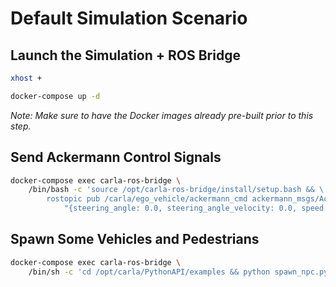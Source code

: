 
# Default Simulation Scenario

## Launch the Simulation + ROS Bridge


```sh
xhost +
```

```sh
docker-compose up -d
```

*Note: Make sure to have the Docker images already pre-built prior to this step.*

## Send Ackermann Control Signals

```sh
docker-compose exec carla-ros-bridge \
    /bin/bash -c 'source /opt/carla-ros-bridge/install/setup.bash && \
        rostopic pub /carla/ego_vehicle/ackermann_cmd ackermann_msgs/AckermannDrive \
            "{steering_angle: 0.0, steering_angle_velocity: 0.0, speed: 10, acceleration: 0.0, jerk: 0.0}" -r 10'
```

## Spawn Some Vehicles and Pedestrians

```sh
docker-compose exec carla-ros-bridge \
    /bin/sh -c 'cd /opt/carla/PythonAPI/examples && python spawn_npc.py -n 50 -w 100 --host carla-simulator'
```
